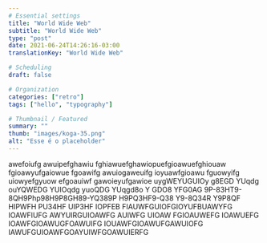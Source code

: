 ```yaml
---
# Essential settings
title: "World Wide Web"
subtitle: "World Wide Web"
type: "post"
date: 2021-06-24T14:26:16-03:00
translationKey: "World Wide Web"

# Scheduling
draft: false

# Organization
categories: ["retro"]
tags: ["hello", "typography"]

# Thumbnail / Featured
summary: ""
thumb: "images/koga-35.png"
alt: "Esse é o placeholder"
---
```


awefoiufg awuipefghawiu fghiawuefghawiopuefgioawuefghiouaw fgioawyufgaiowue fgoawifg awuiogaweuifg ioyuawfgioawu fguowyifg uiowyefgyuow efgoauiwf gawoieyufgawioe uygWEYUGUIOy g8EGD YUqdg ouYQWEDG YUIOqdg yuoQDG YUqgd8o Y GDO8 YFG0AG 9P-83HT9-8QH9Php98H9P8GH89-YQ389P H9PQ3HF9-Q38 Y9-8Q34R Y9P8QF HIPWFH PU34HF UIP3HF IOPFEB FIAUWFGUIOFGIOYUFBUAWYFG IOAWFIUFG AWYUIRGUIOAWFG AUIWFG UIOAW FGIOAUWEFG IOAWUEFG IOAWFGIOAWUGFOAWUIFG IOUAWFGIOAWUFGAWUIOFG IAWUFGUIOAWFGOAYUIWFGOAWUIERFG